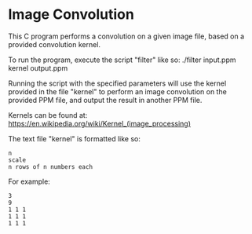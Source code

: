 # Image Convolution

This C program performs a convolution on a given image file, based on a provided convolution kernel.

To run the program, execute the script "filter" like so: ./filter input.ppm kernel output.ppm

Running the script with the specified parameters will use the kernel provided in the file "kernel" to perform an image convolution on the provided PPM file, and output the result in another PPM file.

Kernels can be found at: https://en.wikipedia.org/wiki/Kernel_(image_processing)

The text file "kernel" is formatted like so:

```
n
scale
n rows of n numbers each
```
For example:

```
3
9
1 1 1
1 1 1
1 1 1
```
